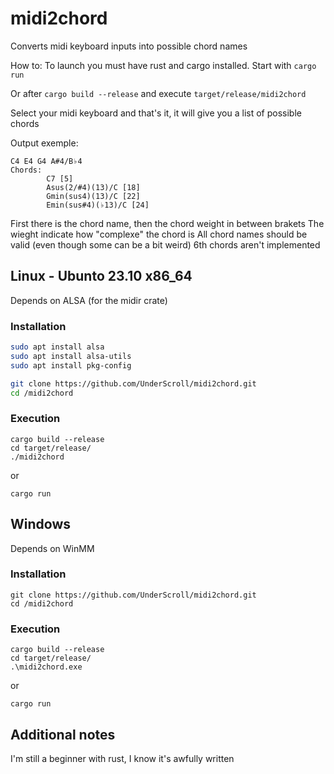 # midi2chord
Converts midi keyboard inputs into possible chord names

How to:
To launch you must have rust and cargo installed.
Start with `cargo run`

Or after `cargo build --release` and execute `target/release/midi2chord`

Select your midi keyboard and that's it, it will give you a list of possible chords

Output exemple:
```
C4 E4 G4 A#4/B♭4 
Chords:
        C7 [5]
        Asus(2/#4)(13)/C [18]
        Gmin(sus4)(13)/C [22]
        Emin(sus#4)(♭13)/C [24]
```
First there is the chord name, then the chord weight in between brakets
The wieght indicate how "complexe" the chord is
All chord names should be valid (even though some can be a bit weird)
6th chords aren't implemented

## Linux - Ubunto 23.10 x86_64
Depends on ALSA (for the midir crate)
### Installation
```bash
sudo apt install alsa
sudo apt install alsa-utils
sudo apt install pkg-config

git clone https://github.com/UnderScroll/midi2chord.git
cd /midi2chord
```
### Execution
```
cargo build --release
cd target/release/
./midi2chord
```
or
```
cargo run
```
## Windows
Depends on WinMM
### Installation
```batch
git clone https://github.com/UnderScroll/midi2chord.git
cd /midi2chord
```
### Execution
```batch
cargo build --release
cd target/release/
.\midi2chord.exe
```
or
```
cargo run
```

## Additional notes
I'm still a beginner with rust, I know it's awfully written
